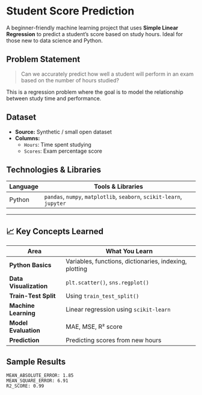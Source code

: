 # Student Score Prediction

A beginner-friendly machine learning project that uses **Simple Linear Regression** to predict a student’s score based on study hours. Ideal for those new to data science and Python.



##  Problem Statement

> Can we accurately predict how well a student will perform in an exam based on the number of hours studied?

This is a regression problem where the goal is to model the relationship between study time and performance.



##  Dataset

- **Source:** Synthetic / small open dataset  
- **Columns:**
  - `Hours`: Time spent studying
  - `Scores`: Exam percentage score



##  Technologies & Libraries

| Language | Tools & Libraries |
|----------|-------------------|
| Python   | `pandas`, `numpy`, `matplotlib`, `seaborn`, `scikit-learn`, `jupyter` |

---

## 📈 Key Concepts Learned

| Area | What You Learn |
|------|----------------|
|  **Python Basics** | Variables, functions, dictionaries, indexing, plotting |
|   **Data Visualization** | `plt.scatter()`, `sns.regplot()` |
|   **Train-Test Split** | Using `train_test_split()` |
|   **Machine Learning** | Linear regression using `scikit-learn` |
|   **Model Evaluation** | MAE, MSE, R² score |
|  **Prediction** | Predicting scores from new hours |



##  Sample Results

```text
MEAN_ABSOLUTE_ERROR: 1.85
MEAN_SQUARE_ERROR: 6.91
R2_SCORE: 0.99

